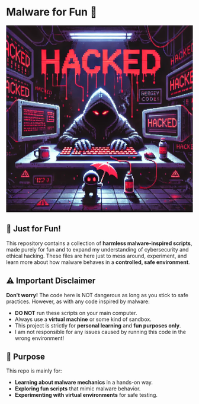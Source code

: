 # Malware for Fun 🎉

![Alt text](https://github.com/ZTKpro/cybersecurity_fun/blob/main/hacked.png)


## 🤖 Just for Fun!

This repository contains a collection of **harmless malware-inspired scripts**, made purely for fun and to expand my understanding of cybersecurity and ethical hacking. These files are here just to mess around, experiment, and learn more about how malware behaves in a **controlled, safe environment**.

## ⚠️ Important Disclaimer

**Don't worry!** The code here is NOT dangerous as long as you stick to safe practices. However, as with any code inspired by malware:

- **DO NOT** run these scripts on your main computer.
- Always use a **virtual machine** or some kind of sandbox.
- This project is strictly for **personal learning** and **fun purposes only**.
- I am not responsible for any issues caused by running this code in the wrong environment!

## 🎯 Purpose

This repo is mainly for:
- **Learning about malware mechanics** in a hands-on way.
- **Exploring fun scripts** that mimic malware behavior.
- **Experimenting with virtual environments** for safe testing.
